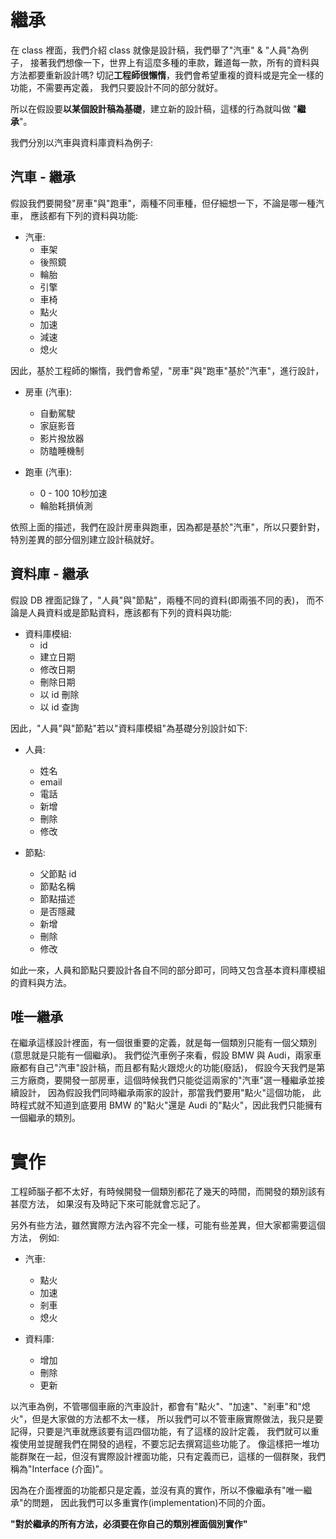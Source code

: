 # 繼承
在 class 裡面，我們介紹 class 就像是設計稿，我們舉了"汽車" & "人員"為例子，
接著我們想像一下，世界上有這麼多種的車款，難道每一款，所有的資料與方法都要重新設計嗎?
切記**工程師很懶惰**，我們會希望重複的資料或是完全一樣的功能，不需要再定義，
我們只要設計不同的部分就好。

所以在假設要**以某個設計稿為基礎**，建立新的設計稿，這樣的行為就叫做 "**繼承**"。

我們分別以汽車與資料庫資料為例子:

## 汽車 - 繼承
假設我們要開發"房車"與"跑車"，兩種不同車種，但仔細想一下，不論是哪一種汽車，
應該都有下列的資料與功能:
* 汽車:
    * 車架
    * 後照鏡
    * 輪胎
    * 引擎
    * 車椅
    * 點火
    * 加速
    * 減速
    * 熄火

因此，基於工程師的懶惰，我們會希望，"房車"與"跑車"基於"汽車"，進行設計，
* 房車 (汽車):
    * 自動駕駛
    * 家庭影音
    * 影片撥放器
    * 防瞌睡機制
    
* 跑車 (汽車):
    * 0 - 100 10秒加速
    * 輪胎耗損偵測
    
依照上面的描述，我們在設計房車與跑車，因為都是基於"汽車"，所以只要針對，
特別差異的部分個別建立設計稿就好。


## 資料庫 - 繼承
假設 DB 裡面記錄了，"人員"與"節點"，兩種不同的資料(即兩張不同的表)，
而不論是人員資料或是節點資料，應該都有下列的資料與功能:
* 資料庫模組:
    * id
    * 建立日期
    * 修改日期
    * 刪除日期
    * 以 id 刪除
    * 以 id 查詢

因此，"人員"與"節點"若以"資料庫模組"為基礎分別設計如下:
* 人員:
   * 姓名
   * email
   * 電話
   * 新增
   * 刪除
   * 修改

* 節點:
   * 父節點 id
   * 節點名稱
   * 節點描述
   * 是否隱藏
   * 新增
   * 刪除
   * 修改
   
如此一來，人員和節點只要設計各自不同的部分即可，同時又包含基本資料庫模組的資料與方法。

## 唯一繼承
在繼承這樣設計裡面，有一個很重要的定義，就是每一個類別只能有一個父類別(意思就是只能有一個繼承)。
我們從汽車例子來看，假設 BMW 與 Audi，兩家車廠都有自己"汽車"設計稿，而且都有點火跟熄火的功能(廢話)，
假設今天我們是第三方廠商，要開發一部房車，這個時候我們只能從這兩家的"汽車"選一種繼承並接續設計，
因為假設我們同時繼承兩家的設計，那當我們要用"點火"這個功能，
此時程式就不知道到底要用 BMW 的"點火"還是 Audi 的"點火"，因此我們只能擁有一個繼承的類別。

# 實作
工程師腦子都不太好，有時候開發一個類別都花了幾天的時間，而開發的類別該有甚麼方法，
如果沒有及時記下來可能就會忘記了。

另外有些方法，雖然實際方法內容不完全一樣，可能有些差異，但大家都需要這個方法，
例如:
* 汽車:
    * 點火
    * 加速
    * 剎車
    * 熄火

* 資料庫:
    * 增加
    * 刪除
    * 更新

以汽車為例，不管哪個車廠的汽車設計，都會有"點火"、"加速"、"剎車"和"熄火"，但是大家做的方法都不太一樣，
所以我們可以不管車廠實際做法，我只是要記得，只要是汽車就應該要有這四個功能，有了這樣的設計定義，
我們就可以重複使用並提醒我們在開發的過程，不要忘記去撰寫這些功能了。
像這樣把一堆功能群聚在一起，但沒有實際設計裡面功能，只有定義而已，這樣的一個群聚，我們稱為"Interface (介面)"。

因為在介面裡面的功能都只是定義，並沒有真的實作，所以不像繼承有"唯一繼承"的問題，
因此我們可以多重實作(implementation)不同的介面。

**"對於繼承的所有方法，必須要在你自己的類別裡面個別實作"**
